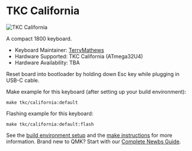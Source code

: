 # TKC California

![TKC California](https://i.imgur.com/IaG5Gvp.jpg)

A compact 1800 keyboard.

* Keyboard Maintainer: [TerryMathews](https://github.com/TerryMathews)
* Hardware Supported: TKC California (ATmega32U4)
* Hardware Availability: TBA

Reset board into bootloader by holding down Esc key while plugging in USB-C cable.

Make example for this keyboard (after setting up your build environment):

    make tkc/california:default

Flashing example for this keyboard:

    make tkc/california:default:flash

See the [build environment setup](https://docs.qmk.fm/#/getting_started_build_tools) and the [make instructions](https://docs.qmk.fm/#/getting_started_make_guide) for more information. Brand new to QMK? Start with our [Complete Newbs Guide](https://docs.qmk.fm/#/newbs).

